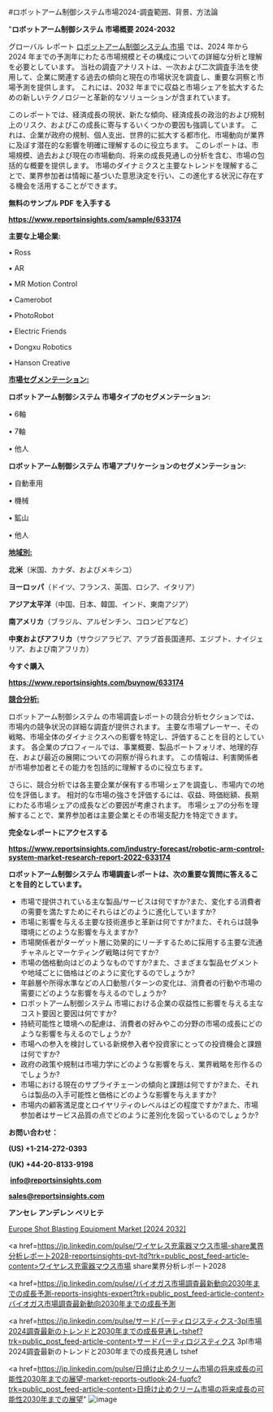 #ロボットアーム制御システム市場2024-調査範囲、背景、方法論

"<strong>ロボットアーム制御システム 市場概要 2024-2032</strong>

グローバル レポート <a href=https://www.reportsinsights.com/sample/633174>ロボットアーム制御システム 市場</a> では、2024 年から 2024 年までの予測年にわたる市場規模とその構成についての詳細な分析と理解を必要としています。 当社の調査アナリストは、一次および二次調査手法を使用して、企業に関連する過去の傾向と現在の市場状況を調査し、重要な洞察と市場予測を提供します。 これには、2032 年までに収益と市場シェアを拡大​​するための新しいテクノロジーと革新的なソリューションが含まれています。

このレポートでは、経済成長の現状、新たな傾向、経済成長の政治的および規制上のリスク、およびこの成長に寄与するいくつかの要因も強調しています。 これは、企業が政府の規制、個人支出、世界的に拡大する都市化、市場動向が業界に及ぼす潜在的な影響を明確に理解するのに役立ちます。 このレポートは、市場規模、過去および現在の市場動向、将来の成長見通しの分析を含む、市場の包括的な概要を提供します。 市場のダイナミクスと主要なトレンドを理解することで、業界参加者は情報に基づいた意思決定を行い、この進化する状況に存在する機会を活用することができます。

<strong><b>無料のサンプル PDF を入手する</b></strong>

<a href=https://www.reportsinsights.com/sample/633174><strong><u>https://www.reportsinsights.com/sample/633174</u></strong></a>

<strong>主要な上場企業:</strong>

• Ross

• AR

• MR Motion Control

• Camerobot

• PhotoRobot

• Electric Friends

• Dongxu Robotics

• Hanson Creative

<strong><u>市場セグメンテーション</u></strong><strong><u>:</u></strong>

<strong>ロボットアーム制御システム 市場タイプのセグメンテーション:</strong>

• 6軸

• 7軸

• 他人

<strong>ロボットアーム制御システム 市場アプリケーションのセグメンテーション:</strong>

• 自動車用

• 機械

• 鉱山

• 他人

<strong><u>地域別</u></strong><strong><u>:</u></strong>

<strong>北米</strong>（米国、カナダ、およびメキシコ）

<strong>ヨーロッパ</strong>（ドイツ、フランス、英国、ロシア、イタリア）

<strong>アジア太平洋</strong>（中国、日本、韓国、インド、東南アジア）

<strong>南アメリカ</strong>（ブラジル、アルゼンチン、コロンビアなど）

<strong>中東およびアフリカ</strong>（サウジアラビア、アラブ首長国連邦、エジプト、ナイジェリア、および南アフリカ）

<strong>今すぐ購入</strong>

<a href=https://www.reportsinsights.com/buynow/633174><strong><u>https://www.reportsinsights.com/buynow/633174</u></strong></a>

<strong><u>競合分析:</u></strong>

ロボットアーム制御システム の市場調査レポートの競合分析セクションでは、市場内の競争状況の詳細な調査が提供されます。 主要な市場プレーヤー、その戦略、市場全体のダイナミクスへの影響を特定し、評価することを目的としています。 各企業のプロフィールでは、事業概要、製品ポートフォリオ、地理的存在、および最近の展開についての洞察が得られます。 この情報は、利害関係者が市場参加者とその能力を包括的に理解するのに役立ちます。

さらに、競合分析では各主要企業が保有する市場シェアを調査し、市場内での地位を評価します。 相対的な市場の強さを評価するには、収益、時価総額、長期にわたる市場シェアの成長などの要因が考慮されます。 市場シェアの分布を理解することで、業界参加者は主要企業とその市場支配力を特定できます。

<strong>完全なレポートにアクセスする</strong>

<a href=https://www.reportsinsights.com/industry-forecast/robotic-arm-control-system-market-research-report-2022-633174><strong><u><b>https://www.reportsinsights.com/industry-forecast/robotic-arm-control-system-market-research-report-2022-633174</b></u></strong></a>

<strong><b>ロボットアーム制御システム 市場調査レポートは、次の重要な質問に答えることを目的としています。</b></strong>
<ul>
  <li>市場で提供されている主な製品/サービスは何ですか?また、変化する消費者の需要を満たすためにそれらはどのように進化していますか?</li>
  <li>市場に影響を与える主要な技術進歩と革新は何ですか?また、それらは競争環境にどのような影響を与えますか?</li>
  <li>市場関係者がターゲット層に効果的にリーチするために採用する主要な流通チャネルとマーケティング戦略は何ですか?</li>
  <li>市場の価格動向はどのようなものですか?また、さまざまな製品セグメントや地域ごとに価格はどのように変化するのでしょうか?</li>
  <li>年齢層や所得水準などの人口動態パターンの変化は、消費者の行動や市場の需要にどのような影響を与えるのでしょうか?</li>
  <li>ロボットアーム制御システム 市場における企業の収益性に影響を与える主なコスト要因と要因は何ですか?</li>
  <li>持続可能性と環境への配慮は、消費者の好みやこの分野の市場の成長にどのような影響を与えるのでしょうか?</li>
  <li>市場への参入を検討している新規参入者や投資家にとっての投資機会と課題は何ですか?</li>
  <li>政府の政策や規制は市場力学にどのような影響を与え、業界戦略を形作るのでしょうか?</li>
  <li>市場における現在のサプライチェーンの傾向と課題は何ですか?また、それらは製品の入手可能性と価格にどのような影響を与えますか?</li>
  <li>市場内の顧客満足度とロイヤリティのレベルはどの程度ですか?また、市場参加者はサービス品質の点でどのように差別化を図っているのでしょうか?</li>
</ul>
<strong>お問い合わせ：</strong>

<strong>(US) +1-214-272-0393</strong>

<strong>(UK) +44-20-8133-9198</strong>

<strong> </strong><a href=info@reportsinsights.com><strong><u>info@reportsinsights.com</u></strong></a>

<a href=sales@reportsinsights.com><strong><u>sales@reportsinsights.com</u></strong></a>

<strong>アンセレ アンデレン ベリヒテ</strong>

<a href=https://www.linkedin.com/pulse/europe-shot-blasting-equipment-markets-strategic-view-1qvif/>Europe Shot Blasting Equipment Market [2024 2032]</a>

<a href=https://jp.linkedin.com/pulse/ワイヤレス充電器マウス市場-share業界分析レポート2028-reportsinsights-pvt-ltd?trk=public_post_feed-article-content>ワイヤレス充電器マウス市場 share業界分析レポート2028</a>

<a href=https://jp.linkedin.com/pulse/バイオガス市場調査最新動向2030年までの成長予測-reports-insights-expert?trk=public_post_feed-article-content>バイオガス市場調査最新動向2030年までの成長予測</a>

<a href=https://jp.linkedin.com/pulse/サードパーティロジスティクス-3pl市場2024調査最新のトレンドと2030年までの成長見通し-tshef?trk=public_post_feed-article-content>サードパーティロジスティクス 3pl市場2024調査最新のトレンドと2030年までの成長見通し tshef</a>

<a href=https://jp.linkedin.com/pulse/日焼け止めクリーム市場の将来成長の可能性2030年までの展望-market-reports-outlook-24-fuqfc?trk=public_post_feed-article-content>日焼け止めクリーム市場の将来成長の可能性2030年までの展望</a>"
![image](https://github.com/aakesh123242/RIMarket/assets/158431203/3b5aa608-de62-42b1-8de1-c265f581bcd5)
